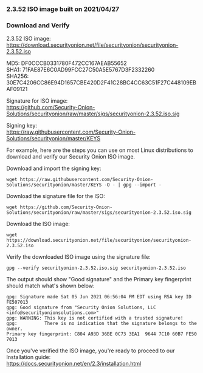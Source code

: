 ### 2.3.52 ISO image built on 2021/04/27



### Download and Verify

2.3.52 ISO image:  
https://download.securityonion.net/file/securityonion/securityonion-2.3.52.iso

MD5: DF0CCCB0331780F472CC167AEAB55652  
SHA1: 71FAE87E6C0AD99FCC27C50A5E5767D3F2332260  
SHA256: 30E7C4206CC86E94D1657CBE420D2F41C28BC4CC63C51F27C448109EBAF09121 

Signature for ISO image:  
https://github.com/Security-Onion-Solutions/securityonion/raw/master/sigs/securityonion-2.3.52.iso.sig

Signing key:  
https://raw.githubusercontent.com/Security-Onion-Solutions/securityonion/master/KEYS  

For example, here are the steps you can use on most Linux distributions to download and verify our Security Onion ISO image.

Download and import the signing key:  
```
wget https://raw.githubusercontent.com/Security-Onion-Solutions/securityonion/master/KEYS -O - | gpg --import -  
```

Download the signature file for the ISO:  
```
wget https://github.com/Security-Onion-Solutions/securityonion/raw/master/sigs/securityonion-2.3.52.iso.sig
```

Download the ISO image:  
```
wget https://download.securityonion.net/file/securityonion/securityonion-2.3.52.iso
```

Verify the downloaded ISO image using the signature file:  
```
gpg --verify securityonion-2.3.52.iso.sig securityonion-2.3.52.iso
```

The output should show "Good signature" and the Primary key fingerprint should match what's shown below:
```
gpg: Signature made Sat 05 Jun 2021 06:56:04 PM EDT using RSA key ID FE507013
gpg: Good signature from "Security Onion Solutions, LLC <info@securityonionsolutions.com>"
gpg: WARNING: This key is not certified with a trusted signature!
gpg:          There is no indication that the signature belongs to the owner.
Primary key fingerprint: C804 A93D 36BE 0C73 3EA1  9644 7C10 60B7 FE50 7013
```

Once you've verified the ISO image, you're ready to proceed to our Installation guide:  
https://docs.securityonion.net/en/2.3/installation.html
